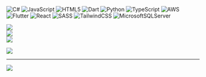 

![C#](https://img.shields.io/badge/c%23-%23239120.svg?style=for-the-badge&logo=c-sharp&logoColor=white) ![JavaScript](https://img.shields.io/badge/javascript-%23323330.svg?style=for-the-badge&logo=javascript&logoColor=%23F7DF1E) ![HTML5](https://img.shields.io/badge/html5-%23E34F26.svg?style=for-the-badge&logo=html5&logoColor=white) ![Dart](https://img.shields.io/badge/dart-%230175C2.svg?style=for-the-badge&logo=dart&logoColor=white) ![Python](https://img.shields.io/badge/python-3670A0?style=for-the-badge&logo=python&logoColor=ffdd54) ![TypeScript](https://img.shields.io/badge/typescript-%23007ACC.svg?style=for-the-badge&logo=typescript&logoColor=white) ![AWS](https://img.shields.io/badge/AWS-%23FF9900.svg?style=for-the-badge&logo=amazon-aws&logoColor=white) ![Flutter](https://img.shields.io/badge/Flutter-%2302569B.svg?style=for-the-badge&logo=Flutter&logoColor=white) ![React](https://img.shields.io/badge/react-%2320232a.svg?style=for-the-badge&logo=react&logoColor=%2361DAFB) ![SASS](https://img.shields.io/badge/SASS-hotpink.svg?style=for-the-badge&logo=SASS&logoColor=white) ![TailwindCSS](https://img.shields.io/badge/tailwindcss-%2338B2AC.svg?style=for-the-badge&logo=tailwind-css&logoColor=white) ![MicrosoftSQLServer](https://img.shields.io/badge/Microsoft%20SQL%20Sever-CC2927?style=for-the-badge&logo=microsoft%20sql%20server&logoColor=white)

![](https://github-readme-stats.vercel.app/api?username=Qabille&theme=nightowl&hide_border=true&include_all_commits=true&count_private=true)<br/>
![](https://github-readme-streak-stats.herokuapp.com/?user=Qabille&theme=nightowl&hide_border=true)<br/>
![](https://github-readme-stats.vercel.app/api/top-langs/?username=Qabille&theme=nightowl&hide_border=true&include_all_commits=true&count_private=true&layout=compact)

![](https://github-profile-trophy.vercel.app/?username=Qabille&theme=radical&no-frame=false&no-bg=true&margin-w=4)

---
[![](https://visitcount.itsvg.in/api?id=Qabille&icon=0&color=0)](https://visitcount.itsvg.in)

<!-- Proudly created with GPRM ( https://gprm.itsvg.in ) -->

